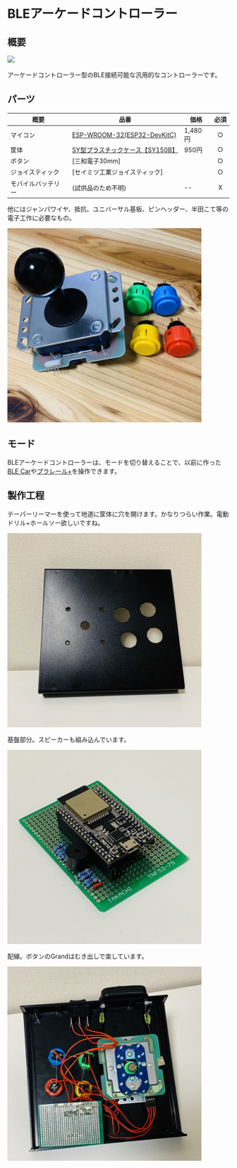 # BLEアーケードコントローラー

## 概要
[![](https://github.com/ayakix/BLEArcadeController/blob/main/images/BLEArcadeController.gif?raw=true)](https://youtu.be/B_6VpOZqmyI"")

アーケードコントローラー型のBLE接続可能な汎用的なコントローラーです。

## パーツ

| 概要 | 品番 | 価格 | 必須 |
| ---- | ---- | ---- | :---: |
|  マイコン  | [ESP-WROOM-32(ESP32-DevKitC)](http://akizukidenshi.com/catalog/g/gM-11819/)  | 1,480円 | ○ |
|  筐体  |  [SY型プラスチックケース【SY150B】](https://www.marutsu.co.jp/pc/i/4751/)  | 950円 | ○ |
|  ボタン  |  [三和電子30mm]  |  | ○ |
|  ジョイスティック  |  [セイミツ工業ジョイスティック]  |  | ○ |
|  モバイルバッテリー  |  (試供品のため不明)  | -- | X |

他にはジャンパワイヤ、抵抗、ユニバーサル基板、ピンヘッダー、半田こて等の電子工作に必要なもの。

<img src="https://github.com/ayakix/BLEArcadeController/blob/main/images/buttons.jpg?raw=true" width="440px">


## モード
BLEアーケードコントローラーは、モードを切り替えることで、以前に作った[BLE Car](https://github.com/ayakix/BLECar)や[プラレール+](https://github.com/ayakix/plarailplus)を操作できます。


## 製作工程
テーパーリーマーを使って地道に筐体に穴を開けます。かなりつらい作業。電動ドリル+ホールソー欲しいですね。

<img src="https://github.com/ayakix/BLEArcadeController/blob/main/images/box.jpg?raw=true" width="440px">

基盤部分。スピーカーも組み込んでいます。

<img src="https://github.com/ayakix/BLEArcadeController/blob/main/images/circuit.jpg?raw=true" width="440px">

配線。ボタンのGrandはむき出しで楽しています。

<img src="https://github.com/ayakix/BLEArcadeController/blob/main/images/wiring.jpg?raw=true" width="440px">
